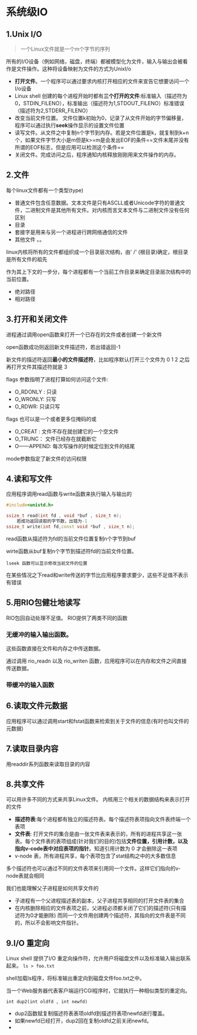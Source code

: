 # 系统级IO

## 1.Unix I/O
> 一个Linux文件就是一个m个字节的序列

所有的I/O设备（例如网络，磁盘，终端）都被模型化为文件，输入与输出会被看作是文件操作。这种将设备映射为文件的方式为UnixI/o 
+ **打开文件**。一个程序可以通过要求内核打开相应的文件来宣告它想要访问一个I/o设备
+ Linux shell 创建的每个进程开始时都有**三个打开的文件**:标准输入（描述符为0，STDIN_FILENO），标准输出（描述符为1,STDOUT_FILENO）标准错误（描述符为2,STDERR_FILENO）
+ 改变当前文件位置。 文件位置k初始为0，记录了从文件开始的字节偏移量，程序可以通过执行**seek**操作显示的设置文件位置
+ 读写文件。从文件之中复制n个字节到内存。若是文件位置是k，就复制到k+n个，如果文件字节大小是m但是k>=m是会发出EOF的条件==文件末尾并没有所谓的EOF标志，但是应用可以检测这个条件==
+ 关闭文件。完成访问之后，程序通知内核释放刚刚用来文件操作的内存。

## 2.文件
每个linux文件都有一个类型(type)
+ 普通文件包含任意数据。文本文件是只有ASCLL或者Unicode字符的普通文件，二进制文件是其他所有文件。对内核而言文本文件与二进制文件没有任何区别
+ 目录
+ 套接字是用来与另一个进程进行跨网络通信的文件
+ 其他文件 。。 

linux内核将所有的文件都组织成一个目录层次结构，由' /' (根目录)确定，根目录是所有文件的祖先

作为其上下文的一步分，每个进程都有一个当前工作目录来确定目录层次结构中的当前位置。
+ 绝对路径
+ 相对路径

## 3.打开和关闭文件

进程通过调用open函数来打开一个已存在的文件或者创建一个新文件

open函数成功则返回新文件描述符，若出错返回-1

新文件的描述符返回**最小的文件描述符**，比如程序默认打开三个文件为 0 1 2 之后再打开文件其描述符就是 3

flags 参数指明了进程打算如何访问这个文件:
+ O_RDONLY : 只读
+ O_WRONLY: 只写
+ O_RDWR: 只读只写

flags 也可以是一个或者更多位掩码的或
+ O_CREAT : 文件不存在就创建它的一个空文件
+ O_TRUNC： 文件已经存在就截断它
+ O——APPEND: 每次写操作的时候定位到文件的结尾

mode参数指定了新文件的访问权限


## 4.读和写文件

应用程序调用read函数与write函数来执行输入与输出的

```cpp
#include<unistd.h>

ssize_t read(int fd , void *buf , size_t n);
    若成功返回读取的字节数，出错为-1
ssize_t write(int fd,const void *buf , size_t n);
```

read函数从描述符为fd的当前文件位置复制n个字节到buf

wirte函数从buf复制n个字节到描述符fd的当前文件位置。

`lseek 函数可以显示修改当前文件的位置`

在某些情况之下read和write传送的字节比应用程序要求要少，这些不足值不表示有错误

## 5.用RIO包健壮地读写


RIO包回自动处理不足值。
RIO提供了两类不同的函数
### 无缓冲的输入输出函数。
这些函数直接在文件和内存之中传送数据。

通过调用 rio_readn 以及 rio_writen 函数，应用程序可以在内存和文件之间直接传送数据。
### 带缓冲的输入函数

## 6.读取文件元数据

应用程序可以通过调用start和fstat函数来检索到关于文件的信息(有时也叫文件的元数据)

## 7.读取目录内容

用readdir系列函数来读取目录的内容

## 8.共享文件

可以用许多不同的方式来共享Linux文件。
内核用三个相关的数据结构来表示打开的文件

+ **描述符表**:每个进程都有独立的描述符表。每个描述符表项指向文件表终端一个表项
+ **文件表**: 打开文件的集合是由一张文件表来表示的，所有的进程共享这一张表。每个文件表的表项组成(针对我们的目的)包括**文件位置，引用计数，以及指向v-code表中对应表项的指针**。知道引用计数为 0 才会删除这一表项
+ v-node 表，所有进程共享，每个表项包含了stat结构之中的大多数信息

多个描述符也可以通过不同的文件表项来引用同一个文件。这样它们指向的v-node表就会相同

我们也能理解父子进程是如何共享文件的
+ 子进程有一个父进程描述表的副本，父子进程共享相同的打开文件表的集合
+ 在内核删除相应的文件表项之前，父进程必须都关闭了它们的描述符(只有描述符为0才能删除)
而同一个文件用创建两个描述符，其指向的文件表是不同的，所以不会影响文件指针。

## 9.I/O 重定向

Linux shell 提供了I/O 重定向操作符，允许用户将磁盘文件以及标准输入输出联系起来。
`ls > foo.txt`

shell加载ls程序，将标准输出重定向到磁盘文件foo.txt之中。

当一个Web服务器代表客户端运行CGI程序时，它就执行一种相似类型的重定向。

`int dup2(int oldfd , int newfd)`

+ dup2函数赋复制描述符表表项oldfd到描述符表项newfd进行覆盖。
+ 如果newfd已经打开，dup2回在复制oldfd之前关闭newfd。
+ 